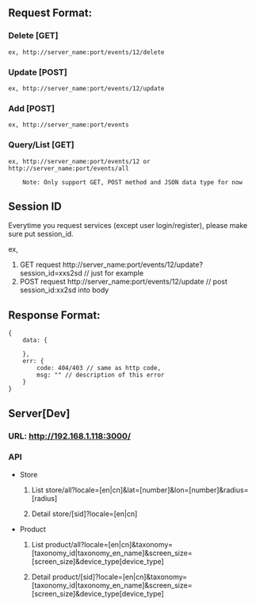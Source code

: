 
## Request Format:

### Delete [GET]
	ex, http://server_name:port/events/12/delete

### Update [POST]
	ex, http://server_name:port/events/12/update

### Add [POST]
	ex, http://server_name:port/events

### Query/List [GET]
	ex, http://server_name:port/events/12 or http://server_name:port/events/all

```
	Note: Only support GET, POST method and JSON data type for now
```

## Session ID
Everytime you request services (except user login/register), please make sure put session_id.

ex,
1. GET request
http://server_name:port/events/12/update?session_id=xxs2sd // just for example
2. POST request
http://server_name:port/events/12/update // post session_id:xx2sd into body
## Response Format:

```
{
	data: {

	},
	err: {
		code: 404/403 // same as http code,
		msg: "" // description of this error
	}
}
```


## Server[Dev]

### URL: http://192.168.1.118:3000/

### API 

* Store

	1. List
		store/all?locale=[en|cn]&lat=[number]&lon=[number]&radius=[radius]

	2. Detail
		store/[sid]?locale=[en|cn]

* Product

	1. List
		product/all?locale=[en|cn]&taxonomy=[taxonomy_id|taxonomy_en_name]&screen_size=[screen_size]&device_type[device_type]

	2. Detail
		product/[sid]?locale=[en|cn]&taxonomy=[taxonomy_id|taxonomy_en_name]&screen_size=[screen_size]&device_type[device_type]



